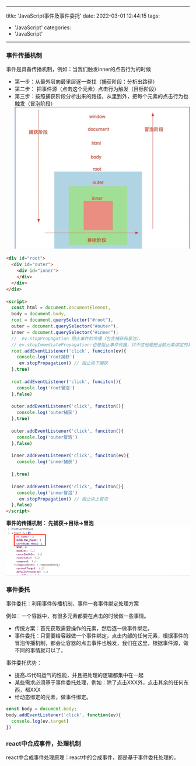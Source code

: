 <!--
 * @Description: 
 * @Version: 3.0
 * @Author: ganyanping
 * @Date: 2023-03-13 15:39:29
 * @LastEditors: ganyanping
 * @LastEditTime: 2023-03-14 11:08:14
-->
---
title: 'JavaScript事件及事件委托'
date: 2022-03-01 12:44:15
tags:
- 'JavaScript'
categories:
- 'JavaScript'
---
### 事件传播机制
事件是具备传播机制，例如：当我们触发inner的点击行为的时候
 + 第一步：从最外层向最里层逐一查找（捕获阶段：分析出路径）
 + 第二步： 把事件源（点击这个元素）点击行为触发（目标阶段）
 + 第三步：按照捕获阶段分析出来的路径，从里到外，把每个元素的点击行为也触发（冒泡阶段）
![js-01](./js.assets/js_01.png)
```html
<div id="root">
  <div id="outer">
    <div id="inner">
    </div>
  </div>
</div>

<script>
  const html = document.documentElement,
  body = document.body,
  root = document.querySelector("#root"),
  outer = document.querySelector("#outer"),
  inner = document.querySelector("#inner");
  //  ev.stopPropagation 阻止事件的传播（包含捕获和冒泡）、
  // ev.stopImmediatePropagation:也是阻止事件传播，只不过他是把当前元素绑定的其他方法，如果还未执行，也不会在执行。
  root.addEventListener('click', funciton(ev){
    console.log('root捕获')
     ev.stopPropagation() // 阻止向下捕获
  },true)

  root.addEventListener('click', funciton(){
    console.log('root冒泡')
  },false)

  outer.addEventListener('click', funciton(){
    console.log('outer捕获')
  },true)

  outer.addEventListener('click', funciton(){
    console.log('outer冒泡')
  },false)

  inner.addEventListener('click', funciton(ev){
    console.log('inner捕获')
   
  },true)

  inner.addEventListener('click', funciton(){
    console.log('inner冒泡') 
     ev.stopPropagation() // 阻止向上冒泡
  },false)
</script>
```

**事件的传播机制： 先捕获->目标->冒泡**
![js-02](./js.assets/js_02.png)

### 事件委托
事件委托：利用事件传播机制，事件一套事件绑定处理方案

例如：一个容器中，有很多元素都要在点击的时候做一些事情。

+ 传统方案：首先获取需要操作的元素，然后逐一做事件绑定。
+ 事件委托：只需要给容器做一个事件绑定，点击内部的任何元素，根据事件的冒泡传播机制，都会让容器的点击事件也触发，我们在这里，根据事件源，做不同的事情就可以了。

事件委托优势：
+ 提高JS代码运气的性能，并且把处理的逻辑都集中在一起
+ 某些需求必须基于事件委托处理，例如：除了点击XXX外，点击其余的任何东西，都XXX
+ 给动态绑定的元素，做事件绑定。

```js
const body = document.body;
body.addEventListener('click', function(ev){
  console.log(ev.target)
})
``` 

### react中合成事件，处理机制
react中合成事件处理原理：react中的合成事件，都是基于事件委托处理的。
